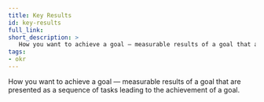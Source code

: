 ```yaml
---
title: Key Results
id: key-results
full_link:
short_description: >
   How you want to achieve a goal — measurable results of a goal that are presented as a sequence of tasks leading to the achievement of a goal.
tags:
- okr
---
```


How you want to achieve a goal — measurable results of a goal that are presented as a sequence of tasks leading to the achievement of a goal.
